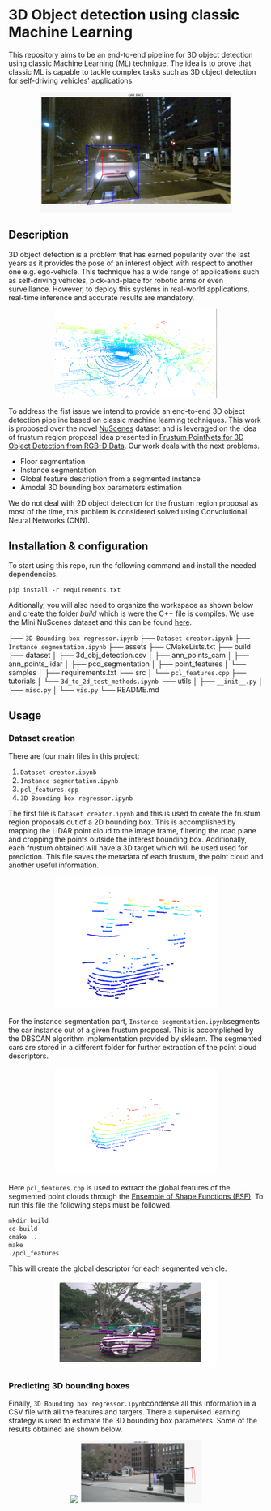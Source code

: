 ﻿
# 3D Object detection using classic Machine Learning

This repository aims to be an end-to-end pipeline for 3D object detection using classic Machine Learning (ML) technique. The idea is to prove that classic ML is capable to tackle complex tasks such as 3D object detection for self-driving vehicles' applications.

<div  align="center">
<img src="./assets/3d_car.jpeg" width="380" />
</div>

## Description

3D object detection is a problem that has earned popularity over the last years as it provides the pose of an interest object with respect to another one e.g. ego-vehicle. This technique has a wide range of applications such as self-driving vehicles, pick-and-place for robotic arms or even surveillance. However, to deploy this systems in real-world applications, real-time inference and accurate results are mandatory.

<div  align="center">
<img src="./assets/3d_lidar.png" width="320" />
</div>

To address the fist issue we intend to provide an end-to-end 3D object detection pipeline based on classic machine learning techniques. This work is proposed over the novel [NuScenes](https://www.nuscenes.org/) dataset and is leveraged on the idea of frustum region proposal idea presented in [Frustum PointNets for 3D Object Detection from RGB-D Data](https://arxiv.org/abs/1711.08488). Our work deals with the next problems.

 - Floor segmentation
 - Instance segmentation
 - Global feature description from a segmented instance
 - Amodal 3D bounding box parameters estimation

We do not deal with 2D object detection for the frustum region proposal as most of the time, this problem is considered solved using Convolutional Neural Networks (CNN).

## Installation & configuration

To start using this repo,  run the following command and install the needed dependencies.
```
pip install -r requirements.txt
```
Aditionally, you will also need to organize the workspace as shown below and create the folder *build* which is were the C++ file is compiles. We use the Mini NuScenes dataset and this can be found [here](https://www.nuscenes.org/download).

├── `3D Bounding box regressor.ipynb`
├── `Dataset creator.ipynb`
├── `Instance segmentation.ipynb`
├── assets
├── CMakeLists.txt
├── build
├── dataset
│   ├── 3d_obj_detection.csv
│   ├── ann_points_cam 
│   ├── ann_points_lidar 
│   ├── pcd_segmentation 
│   ├── point_features 
│   └── samples 
│ 
├── requirements.txt
├── src
│   └── `pcl_features.cpp`
├── tutorials
│   └── `3d_to_2d_test_methods.ipynb`
└── utils
│   ├── `__init__.py`
│   ├── `misc.py`
│   └── `vis.py`
└──  README.md

## Usage

### Dataset creation

There are four main files in this project:

 1. `Dataset creator.ipynb`
 2.  `Instance segmentation.ipynb`
 3.  `pcl_features.cpp`
 4.  `3D Bounding box regressor.ipynb`

The first file is `Dataset creator.ipynb` and this is used to create the frustum region proposals out of a 2D bounding box. This is accomplished by mapping the LiDAR point cloud to the image frame, filtering the road plane and cropping the points outside the interest bounding box. Additionally, each frustum obtained will have a 3D target which will be used used for prediction. This file saves the metadata of each frustum, the point cloud and another useful information.

<div  align="center">
<img src="./assets/frustum_2.png" width="320" />
</div>

For the instance segmentation part, `Instance segmentation.ipynb`segments the car instance out of a given frustum proposal. This is accomplished by the DBSCAN algorithm implementation provided by sklearn. The segmented cars are stored in a different folder for further extraction of the point cloud descriptors.

<div  align="center">
<img src="./assets/DBSCAN_0.png" width="320" />
</div>

Here `pcl_features.cpp` is used to extract the global features of the segmented point clouds through  the [Ensemble of Shape Functions (ESF)](https://ieeexplore.ieee.org/document/6181760). To run this file the following steps must be followed.

    mkdir build
    cd build
    cmake ..
    make
    ./pcl_features

This will create the global descriptor for each segmented vehicle.

<div  align="center">
<img src="./assets/original_pointcloud.png" width="320" />
</div>

### Predicting 3D bounding boxes

Finally, `3D Bounding box regressor.ipynb`condense all this information in a CSV file with all the features and targets. There a supervised learning strategy is used to estimate the 3D bounding box parameters. Some of the results obtained are shown below.

<div  align="center">
<img src="./assets/car_1.pmg" width="240" /> <img src="./assets/car_2.jpeg" width="240" />  
</div>
